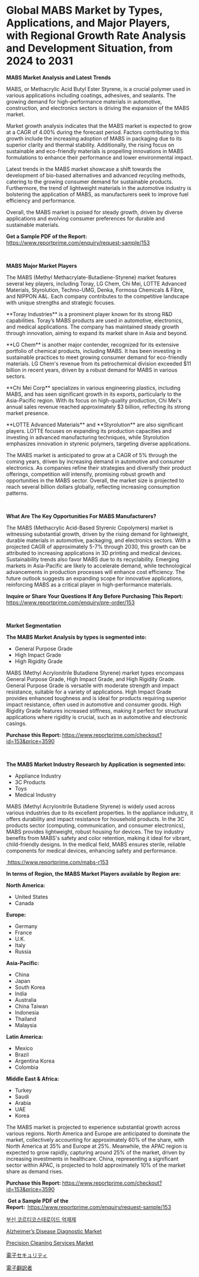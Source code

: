 <p><h1>Global MABS Market by Types, Applications, and Major Players, with Regional Growth Rate Analysis and Development Situation, from 2024 to 2031</h1></p><p><strong>MABS Market Analysis and Latest Trends</strong></p>
<p><p>MABS, or Methacrylic Acid Butyl Ester Styrene, is a crucial polymer used in various applications including coatings, adhesives, and sealants. The growing demand for high-performance materials in automotive, construction, and electronics sectors is driving the expansion of the MABS market. </p><p>Market growth analysis indicates that the MABS market is expected to grow at a CAGR of 4.00% during the forecast period. Factors contributing to this growth include the increasing adoption of MABS in packaging due to its superior clarity and thermal stability. Additionally, the rising focus on sustainable and eco-friendly materials is propelling innovations in MABS formulations to enhance their performance and lower environmental impact.</p><p>Latest trends in the MABS market showcase a shift towards the development of bio-based alternatives and advanced recycling methods, catering to the growing consumer demand for sustainable products. Furthermore, the trend of lightweight materials in the automotive industry is bolstering the application of MABS, as manufacturers seek to improve fuel efficiency and performance.</p><p>Overall, the MABS market is poised for steady growth, driven by diverse applications and evolving consumer preferences for durable and sustainable materials.</p></p>
<p><strong>Get a Sample PDF of the Report:&nbsp;</strong> <a href="https://www.reportprime.com/enquiry/request-sample/153">https://www.reportprime.com/enquiry/request-sample/153</a></p>
<p>&nbsp;</p>
<p><strong>MABS Major Market Players</strong></p>
<p><p>The MABS (Methyl Methacrylate-Butadiene-Styrene) market features several key players, including Toray, LG Chem, Chi Mei, LOTTE Advanced Materials, Styrolution, Techno-UMG, Denka, Formosa Chemicals & Fibre, and NIPPON A&L. Each company contributes to the competitive landscape with unique strengths and strategic focuses.</p><p>**Toray Industries** is a prominent player known for its strong R&D capabilities. Toray’s MABS products are used in automotive, electronics, and medical applications. The company has maintained steady growth through innovation, aiming to expand its market share in Asia and beyond. </p><p>**LG Chem** is another major contender, recognized for its extensive portfolio of chemical products, including MABS. It has been investing in sustainable practices to meet growing consumer demand for eco-friendly materials. LG Chem's revenue from its petrochemical division exceeded $11 billion in recent years, driven by a robust demand for MABS in various sectors.</p><p>**Chi Mei Corp** specializes in various engineering plastics, including MABS, and has seen significant growth in its exports, particularly to the Asia-Pacific region. With its focus on high-quality production, Chi Mei's annual sales revenue reached approximately $3 billion, reflecting its strong market presence.</p><p>**LOTTE Advanced Materials** and **Styrolution** are also significant players. LOTTE focuses on expanding its production capacities and investing in advanced manufacturing techniques, while Styrolution emphasizes innovation in styrenic polymers, targeting diverse applications. </p><p>The MABS market is anticipated to grow at a CAGR of 5% through the coming years, driven by increasing demand in automotive and consumer electronics. As companies refine their strategies and diversify their product offerings, competition will intensify, promising robust growth and opportunities in the MABS sector. Overall, the market size is projected to reach several billion dollars globally, reflecting increasing consumption patterns.</p></p>
<p>&nbsp;</p>
<p><strong>What Are The Key Opportunities For MABS Manufacturers?</strong></p>
<p><p>The MABS (Methacrylic Acid-Based Styrenic Copolymers) market is witnessing substantial growth, driven by the rising demand for lightweight, durable materials in automotive, packaging, and electronics sectors. With a projected CAGR of approximately 5-7% through 2030, this growth can be attributed to increasing applications in 3D printing and medical devices. Sustainability trends also favor MABS due to its recyclability. Emerging markets in Asia-Pacific are likely to accelerate demand, while technological advancements in production processes will enhance cost efficiency. The future outlook suggests an expanding scope for innovative applications, reinforcing MABS as a critical player in high-performance materials.</p></p>
<p><strong>Inquire or Share Your Questions If Any Before Purchasing This Report:</strong> <a href="https://www.reportprime.com/enquiry/pre-order/153">https://www.reportprime.com/enquiry/pre-order/153</a></p>
<p>&nbsp;</p>
<p><strong>Market Segmentation</strong></p>
<p><strong>The MABS Market Analysis by types is segmented into:</strong></p>
<p><ul><li>General Purpose Grade</li><li>High Impact Grade</li><li>High Rigidity Grade</li></ul></p>
<p><p>MABS (Methyl Acrylonitrile Butadiene Styrene) market types encompass General Purpose Grade, High Impact Grade, and High Rigidity Grade. General Purpose Grade is versatile with moderate strength and impact resistance, suitable for a variety of applications. High Impact Grade provides enhanced toughness and is ideal for products requiring superior impact resistance, often used in automotive and consumer goods. High Rigidity Grade features increased stiffness, making it perfect for structural applications where rigidity is crucial, such as in automotive and electronic casings.</p></p>
<p><strong>Purchase this Report:&nbsp;</strong><a href="https://www.reportprime.com/checkout?id=153&price=3590">https://www.reportprime.com/checkout?id=153&price=3590</a></p>
<p>&nbsp;</p>
<p><strong>The MABS Market Industry Research by Application is segmented into:</strong></p>
<p><ul><li>Appliance Industry</li><li>3C Products</li><li>Toys</li><li>Medical Industry</li></ul></p>
<p><p>MABS (Methyl Acrylonitrile Butadiene Styrene) is widely used across various industries due to its excellent properties. In the appliance industry, it offers durability and impact resistance for household products. In the 3C products sector (computing, communication, and consumer electronics), MABS provides lightweight, robust housing for devices. The toy industry benefits from MABS's safety and color retention, making it ideal for vibrant, child-friendly designs. In the medical field, MABS ensures sterile, reliable components for medical devices, enhancing safety and performance.</p></p>
<p><a href="https://www.reportprime.com/mabs-r153">&nbsp;https://www.reportprime.com/mabs-r153</a></p>
<p><strong>In terms of Region, the MABS Market Players available by Region are:</strong></p>
<p>
    <p> <strong> North America: </strong>
        <ul>
            <li>United States</li>
            <li>Canada</li>
        </ul>
        </p> 
    <p> <strong> Europe: </strong>
        <ul>
            <li>Germany</li>
            <li>France</li>
            <li>U.K.</li>
            <li>Italy</li>
            <li>Russia</li>
        </ul>
        </p> 
    <p> <strong> Asia-Pacific: </strong>
        <ul>
            <li>China</li>
            <li>Japan</li>
            <li>South Korea</li>
            <li>India</li>
            <li>Australia</li>
            <li>China Taiwan</li>
            <li>Indonesia</li>
            <li>Thailand</li>
            <li>Malaysia</li>
        </ul>
        </p> 
    <p> <strong> Latin America: </strong>
        <ul>
            <li>Mexico</li>
            <li>Brazil</li>
            <li>Argentina Korea</li>
            <li>Colombia</li>
        </ul>
        </p> 
    <p> <strong> Middle East & Africa: </strong>
        <ul>
            <li>Turkey</li>
            <li>Saudi</li>
            <li>Arabia</li>
            <li>UAE</li>
            <li>Korea</li>
        </ul>
    </p>
    </p>
<p><p>The MABS market is projected to experience substantial growth across various regions. North America and Europe are anticipated to dominate the market, collectively accounting for approximately 60% of the share, with North America at 35% and Europe at 25%. Meanwhile, the APAC region is expected to grow rapidly, capturing around 25% of the market, driven by increasing investments in healthcare. China, representing a significant sector within APAC, is projected to hold approximately 10% of the market share as demand rises.</p></p>
<p><strong>Purchase this Report: </strong><a href="https://www.reportprime.com/checkout?id=153&price=3590">https://www.reportprime.com/checkout?id=153&price=3590</a></p>
<p>&nbsp;<strong>Get a Sample PDF of the Report:&nbsp;&nbsp;</strong><a href="https://www.reportprime.com/enquiry/request-sample/153">https://www.reportprime.com/enquiry/request-sample/153</a></p>
<p><strong></strong></p>
<p><p><a href="https://medium.com/@ejuynpri79/%EB%B6%80%EC%8B%A0-%ED%94%BC%EC%A7%88-%EC%8A%A4%ED%85%8C%EB%A1%9C%EC%9D%B4%EB%93%9C-%EC%96%B5%EC%A0%9C%EC%A0%9C-%EC%8B%9C%EC%9E%A5-%EC%A7%80%ED%91%9C-%EC%8B%9C%EC%9E%A5-%EA%B7%9C%EB%AA%A8-%EC%A7%80%EC%97%AD%EB%B3%84-%EB%B6%84%EC%84%9D-%EC%8B%9C%EC%9E%A5-%EC%B0%B8%EC%97%AC%EC%9E%90-%EB%B6%84%EC%84%9D-%EB%B0%8F-%EC%98%88%EC%B8%A1-2024-2031-48e4a13b5b81">부신 코르티코스테로이드 억제제</a></p><p><a href="https://www.linkedin.com/pulse/navigating-global-alzheimers-disease-diagnostic-market-ckrke?trackingId=lu28EueBTtec4ZGheZwBBA%3D%3D">Alzheimer’s Disease Diagnostic Market</a></p><p><a href="https://medium.com/@warren.edmunds45645/future-ready-strategic-insights-into-the-global-precision-cleaning-services-market-2024-2031-744de078edf0">Precision Cleaning Services Market</a></p><p><a href="https://medium.com/@kathleencrooks2003/%E3%82%B0%E3%83%AD%E3%83%BC%E3%83%90%E3%83%AB%E9%9B%BB%E5%AD%90%E3%82%BB%E3%82%AD%E3%83%A5%E3%83%AA%E3%83%86%E3%82%A3%E5%B8%82%E5%A0%B4%E3%81%AE%E5%8C%85%E6%8B%AC%E7%9A%84%E3%81%AA%E5%88%86%E6%9E%90-%E6%88%90%E9%95%B7%E3%83%88%E3%83%AC%E3%83%B3%E3%83%89%E3%81%A8%E5%B8%82%E5%A0%B4%E4%BA%88%E6%B8%AC-2024%E5%B9%B4-2031%E5%B9%B4-658714c77527">電子セキュリティ</a></p><p><a href="https://medium.com/@kathleencrooks2003/%E9%9B%BB%E5%AD%90%E7%BF%BB%E8%A8%B3%E6%A9%9F%E5%B8%82%E5%A0%B4%E3%81%AE%E5%8B%95%E5%90%91%E3%81%A8%E5%88%86%E6%9E%90-%E5%B0%86%E6%9D%A5%E3%81%AE%E6%88%90%E9%95%B7%E3%81%AE%E6%A9%9F%E4%BC%9A%E3%81%A8%E8%AA%B2%E9%A1%8C-2024%E5%B9%B4-2031%E5%B9%B4-382303de47f7">電子翻訳者</a></p></p>